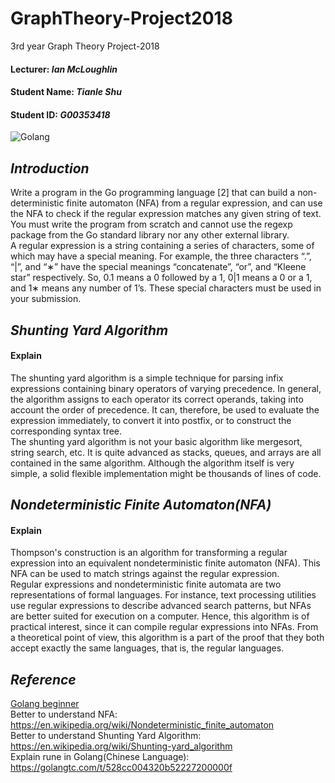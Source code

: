 # GraphTheory-Project2018
3rd year Graph Theory Project-2018
#### Lecturer: *Ian McLoughlin*
#### Student Name: *Tianle Shu*
#### Student ID: *G00353418*
![Golang](https://scriptcrunch.com/wp-content/uploads/2017/12/golang.jpg)

## *Introduction*
Write a program in the Go programming language [2] that can build a non-deterministic finite automaton (NFA) from a regular expression, and can use the NFA to check if the regular expression matches any given string of text. You must write the program from scratch and cannot use the regexp package from the Go standard library nor any other external library. <br/>
A regular expression is a string containing a series of characters, some of which may have a special meaning. For example, the three characters “.”, “|”, and “∗” have the special meanings “concatenate”, “or”, and “Kleene star” respectively. So, 0.1 means a 0 followed by a 1, 0|1 means a 0 or a 1, and 1∗ means any number of 1’s. These special characters must be used in your submission.

## *Shunting Yard Algorithm*
####  Explain <br/>
The shunting yard algorithm is a simple technique for parsing infix expressions containing binary operators of varying precedence. In general, the algorithm assigns to each operator its correct operands, taking into account the order of precedence. It can, therefore, be used to evaluate the expression immediately, to convert it into postfix, or to construct the corresponding syntax tree. <br/>
The shunting yard algorithm is not your basic algorithm like mergesort, string search, etc. It is quite advanced as stacks, queues, and arrays are all contained in the same algorithm. Although the algorithm itself is very simple, a solid flexible implementation might be thousands of lines of code.
<br/>

## *Nondeterministic Finite Automaton(NFA)*
####  Explain <br/>

Thompson's construction is an algorithm for transforming a regular expression into an equivalent nondeterministic finite automaton (NFA). This NFA can be used to match strings against the regular expression. <br/>
Regular expressions and nondeterministic finite automata are two representations of formal languages. For instance, text processing utilities use regular expressions to describe advanced search patterns, but NFAs are better suited for execution on a computer. Hence, this algorithm is of practical interest, since it can compile regular expressions into NFAs. From a theoretical point of view, this algorithm is a part of the proof that they both accept exactly the same languages, that is, the regular languages.
<br/>
## *Reference*
[Golang beginner](https://tour.go-zh.org/welcome/1)  <br/>
Better to understand NFA: https://en.wikipedia.org/wiki/Nondeterministic_finite_automaton <br/>
Better to understand  Shunting Yard Algorithm: https://en.wikipedia.org/wiki/Shunting-yard_algorithm <br/>
Explain rune in Golang(Chinese Language): https://golangtc.com/t/528cc004320b52227200000f <br/>
